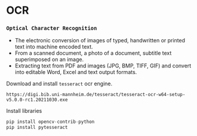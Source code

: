 # OCR
### `Optical Character Recognition`

- The electronic conversion of images of typed, handwritten or printed text into machine encoded text.
- From a scanned document, a photo of a document, subtitle text superimposed on an image.
- Extracting text from PDF and images (JPG, BMP, TIFF, GIF) and convert into editable Word, Excel and text output formats.


Download and install `tesseract` ocr engine.
```
https://digi.bib.uni-mannheim.de/tesseract/tesseract-ocr-w64-setup-v5.0.0-rc1.20211030.exe
```

Install libraries
```python
pip install opencv-contrib-python
pip install pytesseract
```

